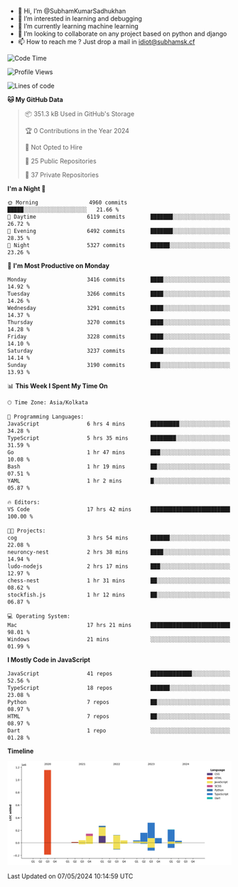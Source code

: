 - 👋 Hi, I’m @SubhamKumarSadhukhan
- 👀 I’m interested in learning and debugging
- 🌱 I’m currently learning machine learning
- 💞️ I’m looking to collaborate on any project based on python and django
- 📫 How to reach me ?
      Just drop a mail in idiot@subhamsk.cf

<!---
SubhamKumarSadhukhan/SubhamKumarSadhukhan is a ✨ special ✨ repository because its `README.md` (this file) appears on your GitHub profile.
You can click the Preview link to take a look at your changes.
--->


<!--START_SECTION:waka-->
![Code Time](http://img.shields.io/badge/Code%20Time-2%2C162%20hrs%2015%20mins-blue)

![Profile Views](http://img.shields.io/badge/Profile%20Views-1-blue)

![Lines of code](https://img.shields.io/badge/From%20Hello%20World%20I%27ve%20Written-2.6%20million%20lines%20of%20code-blue)

**🐱 My GitHub Data** 

> 📦 351.3 kB Used in GitHub's Storage 
 > 
> 🏆 0 Contributions in the Year 2024
 > 
> 🚫 Not Opted to Hire
 > 
> 📜 25 Public Repositories 
 > 
> 🔑 37 Private Repositories 
 > 
**I'm a Night 🦉** 

```text
🌞 Morning                4960 commits        █████░░░░░░░░░░░░░░░░░░░░   21.66 % 
🌆 Daytime                6119 commits        ███████░░░░░░░░░░░░░░░░░░   26.72 % 
🌃 Evening                6492 commits        ███████░░░░░░░░░░░░░░░░░░   28.35 % 
🌙 Night                  5327 commits        ██████░░░░░░░░░░░░░░░░░░░   23.26 % 
```
📅 **I'm Most Productive on Monday** 

```text
Monday                   3416 commits        ████░░░░░░░░░░░░░░░░░░░░░   14.92 % 
Tuesday                  3266 commits        ████░░░░░░░░░░░░░░░░░░░░░   14.26 % 
Wednesday                3291 commits        ████░░░░░░░░░░░░░░░░░░░░░   14.37 % 
Thursday                 3270 commits        ████░░░░░░░░░░░░░░░░░░░░░   14.28 % 
Friday                   3228 commits        ████░░░░░░░░░░░░░░░░░░░░░   14.10 % 
Saturday                 3237 commits        ████░░░░░░░░░░░░░░░░░░░░░   14.14 % 
Sunday                   3190 commits        ███░░░░░░░░░░░░░░░░░░░░░░   13.93 % 
```


📊 **This Week I Spent My Time On** 

```text
🕑︎ Time Zone: Asia/Kolkata

💬 Programming Languages: 
JavaScript               6 hrs 4 mins        █████████░░░░░░░░░░░░░░░░   34.28 % 
TypeScript               5 hrs 35 mins       ████████░░░░░░░░░░░░░░░░░   31.59 % 
Go                       1 hr 47 mins        ███░░░░░░░░░░░░░░░░░░░░░░   10.08 % 
Bash                     1 hr 19 mins        ██░░░░░░░░░░░░░░░░░░░░░░░   07.51 % 
YAML                     1 hr 2 mins         █░░░░░░░░░░░░░░░░░░░░░░░░   05.87 % 

🔥 Editors: 
VS Code                  17 hrs 42 mins      █████████████████████████   100.00 % 

🐱‍💻 Projects: 
cog                      3 hrs 54 mins       ██████░░░░░░░░░░░░░░░░░░░   22.08 % 
neuroncy-nest            2 hrs 38 mins       ████░░░░░░░░░░░░░░░░░░░░░   14.94 % 
ludo-nodejs              2 hrs 17 mins       ███░░░░░░░░░░░░░░░░░░░░░░   12.97 % 
chess-nest               1 hr 31 mins        ██░░░░░░░░░░░░░░░░░░░░░░░   08.62 % 
stockfish.js             1 hr 12 mins        ██░░░░░░░░░░░░░░░░░░░░░░░   06.87 % 

💻 Operating System: 
Mac                      17 hrs 21 mins      █████████████████████████   98.01 % 
Windows                  21 mins             ░░░░░░░░░░░░░░░░░░░░░░░░░   01.99 % 
```

**I Mostly Code in JavaScript** 

```text
JavaScript               41 repos            █████████████░░░░░░░░░░░░   52.56 % 
TypeScript               18 repos            ██████░░░░░░░░░░░░░░░░░░░   23.08 % 
Python                   7 repos             ██░░░░░░░░░░░░░░░░░░░░░░░   08.97 % 
HTML                     7 repos             ██░░░░░░░░░░░░░░░░░░░░░░░   08.97 % 
Dart                     1 repo              ░░░░░░░░░░░░░░░░░░░░░░░░░   01.28 % 
```



**Timeline**

![Lines of Code chart](https://raw.githubusercontent.com/SubhamKumarSadhukhan/SubhamKumarSadhukhan/main/assets/bar_graph.png)


 Last Updated on 07/05/2024 10:14:59 UTC
<!--END_SECTION:waka-->
